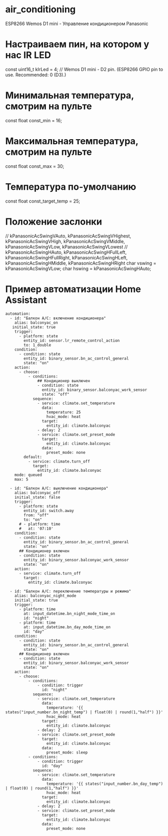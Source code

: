 # air_conditioning
ESP8266 Wemos D1 mini - Управление кондиционером Panasonic

# Настраиваем пин, на котором у нас IR LED
const uint16_t kIrLed = 4;  // Wemos D1 mini - D2 pin. (ESP8266 GPIO pin to use. Recommended: 0 (D3).)

# Минимальная температура, смотрим на пульте
const float const_min = 16;
# Максимальная температура, смотрим на пульте
const float const_max = 30;
# Температура по-умолчанию
const float const_target_temp = 25;

# Положение заслонки
// kPanasonicAcSwingVAuto, kPanasonicAcSwingVHighest, kPanasonicAcSwingVHigh, kPanasonicAcSwingVMiddle, kPanasonicAcSwingVLow, kPanasonicAcSwingVLowest
// kPanasonicAcSwingHAuto, kPanasonicAcSwingHFullLeft, kPanasonicAcSwingHFullRight, kPanasonicAcSwingHLeft, kPanasonicAcSwingHMiddle, kPanasonicAcSwingHRight
char vswing = kPanasonicAcSwingVLow;
char hswing = kPanasonicAcSwingHAuto;

# Пример автоматизации Home Assistant
```
automation:
  - id: "Балкон A/C: включение кондиционера"
    alias: balconyac_on
   initial_state: true
    trigger:
      - platform: state
        entity_id: sensor.lr_remote_control_action
        to: 1_double
    condition:
      - condition: state
        entity_id: binary_sensor.bn_ac_control_general
        state: "on"
    action:
      - choose:
          - conditions:
              ## Кондиционер выключен
              - condition: state
                entity_id: binary_sensor.balconyac_work_sensor
                state: "off"
            sequence:
              - service: climate.set_temperature
                data:
                  temperature: 25
                  hvac_mode: heat
                target:
                  entity_id: climate.balconyac
              - delay: 2
              - service: climate.set_preset_mode
                target:
                  entity_id: climate.balconyac
                data:
                  preset_mode: none
        default:
          - service: climate.turn_off
            target:
              entity_id: climate.balconyac
    mode: queued
    max: 5
    
  - id: "Балкон A/C: выключение кондиционера"
    alias: balconyac_off
    initial_state: false
    trigger:
      - platform: state
        entity_id: switch.away
        from: "off"
        to: "on"
      # - platform: time
      #   at: '07:10'
    condition:
      - condition: state
        entity_id: binary_sensor.bn_ac_control_general
        state: "on"
      ## Кондиционер включен
      - condition: state
        entity_id: binary_sensor.balconyac_work_sensor
        state: "on"
    action:
      - service: climate.turn_off
        target:
          entity_id: climate.balconyac

  - id: "Балкон A/C: переключение температуры и режима"
    alias: balconyac_night_mode
    initial_state: true
    trigger:
      - platform: time
        at: input_datetime.bn_night_mode_time_on
        id: "night"
      - platform: time
        at: input_datetime.bn_day_mode_time_on
        id: "day"
    condition:
      - condition: state
        entity_id: binary_sensor.bn_ac_control_general
        state: "on"
      ## Кондиционер включен
      - condition: state
        entity_id: binary_sensor.balconyac_work_sensor
        state: "on"
    action:
      - choose:
          - conditions:
              - condition: trigger
                id: "night"
            sequence:
              - service: climate.set_temperature
                data:
                  temperature: '{{ states("input_number.bn_night_temp") | float(0) | round(1,"half") }}'
                  hvac_mode: heat
                target:
                  entity_id: climate.balconyac
              - delay: 2
              - service: climate.set_preset_mode
                target:
                  entity_id: climate.balconyac
                data:
                  preset_mode: sleep
          - conditions:
              - condition: trigger
                id: "day"
            sequence:
              - service: climate.set_temperature
                data:
                  temperature: '{{ states("input_number.bn_day_temp") | float(0) | round(1,"half") }}'
                  hvac_mode: heat
                target:
                  entity_id: climate.balconyac
              - delay: 2
              - service: climate.set_preset_mode
                target:
                  entity_id: climate.balconyac
                data:
                  preset_mode: none    
```
